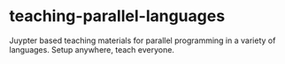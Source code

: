 # teaching-parallel-languages
Juypter based teaching materials for parallel programming in a variety of languages. Setup anywhere, teach everyone. 
